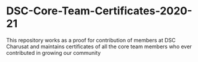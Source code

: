 <!-- @format -->

# DSC-Core-Team-Certificates-2020-21

This repository works as a proof for contribution of members at DSC Charusat and maintains certificates of all the core team members who ever contributed in growing our community
